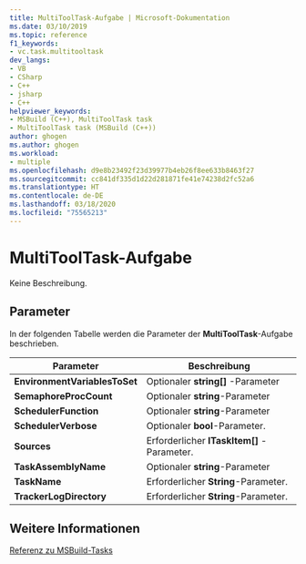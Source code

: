 ```yaml
---
title: MultiToolTask-Aufgabe | Microsoft-Dokumentation
ms.date: 03/10/2019
ms.topic: reference
f1_keywords:
- vc.task.multitooltask
dev_langs:
- VB
- CSharp
- C++
- jsharp
- C++
helpviewer_keywords:
- MSBuild (C++), MultiToolTask task
- MultiToolTask task (MSBuild (C++))
author: ghogen
ms.author: ghogen
ms.workload:
- multiple
ms.openlocfilehash: d9e8b23492f23d39977b4eb26f8ee633b8463f27
ms.sourcegitcommit: cc841df335d1d22d281871fe41e74238d2fc52a6
ms.translationtype: HT
ms.contentlocale: de-DE
ms.lasthandoff: 03/18/2020
ms.locfileid: "75565213"
---
```

# <a name="multitooltask-task"></a>MultiToolTask-Aufgabe

Keine Beschreibung.

## <a name="parameters"></a>Parameter

In der folgenden Tabelle werden die Parameter der **MultiToolTask**-Aufgabe beschrieben.

|Parameter|Beschreibung|
|---------------|-----------------|
|**EnvironmentVariablesToSet**|Optionaler **string[]** -Parameter|
|**SemaphoreProcCount**|Optionaler **string**-Parameter|
|**SchedulerFunction**|Optionaler **string**-Parameter|
|**SchedulerVerbose**|Optionaler **bool**-Parameter.|
|**Sources**|Erforderlicher **ITaskItem[]** -Parameter.|
|**TaskAssemblyName**|Optionaler **string**-Parameter|
|**TaskName**|Erforderlicher **String**-Parameter.|
|**TrackerLogDirectory**|Erforderlicher **String**-Parameter.|

## <a name="see-also"></a>Weitere Informationen

[Referenz zu MSBuild-Tasks](../msbuild/msbuild-task-reference.md)

